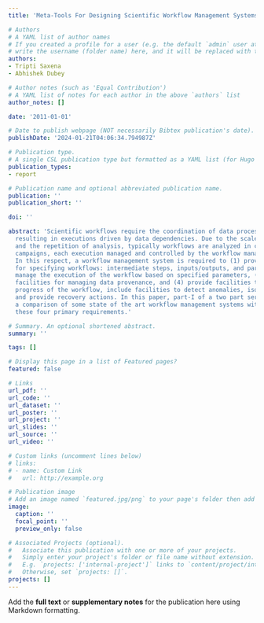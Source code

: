 ```yaml
---
title: 'Meta-Tools For Designing Scientific Workflow Management Systems: Part-I, Survey'

# Authors
# A YAML list of author names
# If you created a profile for a user (e.g. the default `admin` user at `content/authors/admin/`), 
# write the username (folder name) here, and it will be replaced with their full name and linked to their profile.
authors:
- Tripti Saxena
- Abhishek Dubey

# Author notes (such as 'Equal Contribution')
# A YAML list of notes for each author in the above `authors` list
author_notes: []

date: '2011-01-01'

# Date to publish webpage (NOT necessarily Bibtex publication's date).
publishDate: '2024-01-21T04:06:34.794987Z'

# Publication type.
# A single CSL publication type but formatted as a YAML list (for Hugo requirements).
publication_types:
- report

# Publication name and optional abbreviated publication name.
publication: ''
publication_short: ''

doi: ''

abstract: 'Scientific workflows require the coordination of data processing activities,
  resulting in executions driven by data dependencies. Due to the scales involved
  and the repetition of analysis, typically workflows are analyzed in coordinated
  campaigns, each execution managed and controlled by the workflow management system.
  In this respect, a workflow management system is required to (1) provide facilities
  for specifying workflows: intermediate steps, inputs/outputs, and parameters, (2)
  manage the execution of the workflow based on specified parameters, (3) provide
  facilities for managing data provenance, and (4) provide facilities to monitor the
  progress of the workflow, include facilities to detect anomalies, isolate faults
  and provide recovery actions. In this paper, part-I of a two part series, we provide
  a comparison of some state of the art workflow management systems with respect to
  these four primary requirements.'

# Summary. An optional shortened abstract.
summary: ''

tags: []

# Display this page in a list of Featured pages?
featured: false

# Links
url_pdf: ''
url_code: ''
url_dataset: ''
url_poster: ''
url_project: ''
url_slides: ''
url_source: ''
url_video: ''

# Custom links (uncomment lines below)
# links:
# - name: Custom Link
#   url: http://example.org

# Publication image
# Add an image named `featured.jpg/png` to your page's folder then add a caption below.
image:
  caption: ''
  focal_point: ''
  preview_only: false

# Associated Projects (optional).
#   Associate this publication with one or more of your projects.
#   Simply enter your project's folder or file name without extension.
#   E.g. `projects: ['internal-project']` links to `content/project/internal-project/index.md`.
#   Otherwise, set `projects: []`.
projects: []
---
```


Add the **full text** or **supplementary notes** for the publication here using Markdown formatting.
